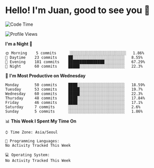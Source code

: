# Hello! I'm Juan, good to see you 👋

<!--
**Y-k-Y/Y-k-Y** is a ✨ _special_ ✨ repository because its `README.md` (this file) appears on your GitHub profile.

Here are some ideas to get you started:

- 🔭 I’m currently working on ...
- 🌱 I’m currently learning ...
- 👯 I’m looking to collaborate on ...
- 🤔 I’m looking for help with ...
- 💬 Ask me about ...
- 📫 How to reach me: ...
- 😄 Pronouns: ...
- ⚡ Fun fact: ...
-->
<!--
![Profile views](https://gpvc.arturio.dev/Y-k-Y)

[![Omid Nikrah StackOverflow](https://github-readme-stackoverflow.vercel.app/?userID=9517076)](https://stackoverflow.com/users/9517076/i-have-10-fingers)
-->

<!--START_SECTION:waka-->
![Code Time](http://img.shields.io/badge/Code%20Time-0%20secs-blue)

![Profile Views](http://img.shields.io/badge/Profile%20Views-86-blue)

**I'm a Night 🦉** 

```text
🌞 Morning    5 commits      ░░░░░░░░░░░░░░░░░░░░░░░░░   1.86% 
🌆 Daytime    23 commits     ██░░░░░░░░░░░░░░░░░░░░░░░   8.55% 
🌃 Evening    181 commits    ████████████████░░░░░░░░░   67.29% 
🌙 Night      60 commits     █████░░░░░░░░░░░░░░░░░░░░   22.3%

```
📅 **I'm Most Productive on Wednesday** 

```text
Monday       50 commits     ████░░░░░░░░░░░░░░░░░░░░░   18.59% 
Tuesday      53 commits     █████░░░░░░░░░░░░░░░░░░░░   19.7% 
Wednesday    60 commits     █████░░░░░░░░░░░░░░░░░░░░   22.3% 
Thursday     48 commits     ████░░░░░░░░░░░░░░░░░░░░░   17.84% 
Friday       46 commits     ████░░░░░░░░░░░░░░░░░░░░░   17.1% 
Saturday     7 commits      ░░░░░░░░░░░░░░░░░░░░░░░░░   2.6% 
Sunday       5 commits      ░░░░░░░░░░░░░░░░░░░░░░░░░   1.86%

```


📊 **This Week I Spent My Time On** 

```text
⌚︎ Time Zone: Asia/Seoul

💬 Programming Languages: 
No Activity Tracked This Week

💻 Operating System: 
No Activity Tracked This Week

```


<!--END_SECTION:waka-->
